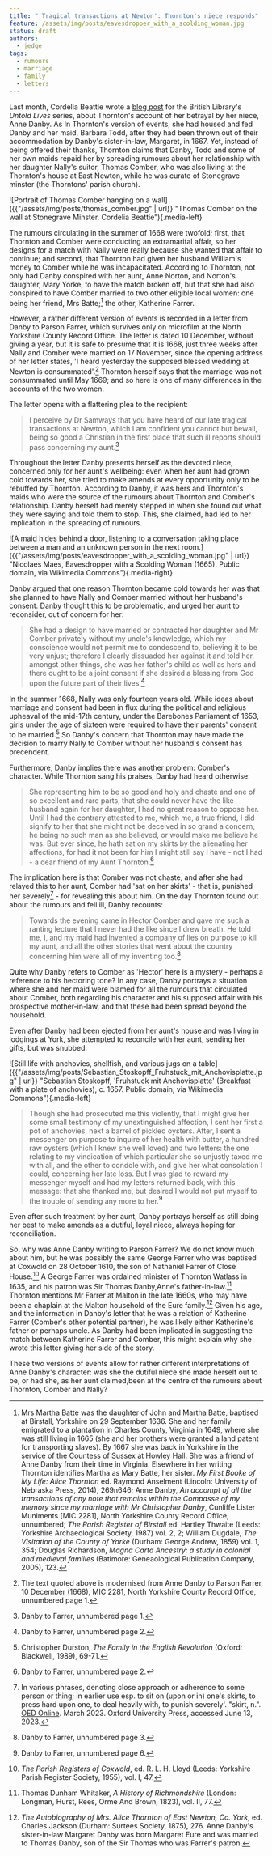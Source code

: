 ```yaml
---
title: "'Tragical transactions at Newton': Thornton's niece responds"
feature: /assets/img/posts/eavesdropper_with_a_scolding_woman.jpg
status: draft
authors:
  - jedge
tags:
  - rumours
  - marriage
  - family
  - letters
---
```


Last month, Cordelia Beattie wrote a [blog post](https://blogs.bl.uk/untoldlives/2023/05/bringing-up-a-chicken-to-peck-out-their-eye-a-nieces-betrayal.html) for the British Library's *Untold Lives* series, about Thornton's account of her betrayal by her niece, Anne Danby. As In Thornton's version of events, she had housed and fed Danby and her maid, Barbara Todd, after they had been thrown out of their accommodation by Danby's sister-in-law, Margaret, in 1667. Yet, instead of being offered their thanks, Thornton claims that Danby, Todd and some of her own maids repaid her by spreading rumours about her relationship with her daughter Nally's suitor, Thomas Comber, who was also living at the Thornton's house at East Newton, while he was curate of Stonegrave minster (the Thorntons' parish church). 

![Portrait of Thomas Comber hanging on a wall]({{"/assets/img/posts/thomas_comber.jpg" | url}} "Thomas Comber on the wall at Stonegrave Minster. Cordelia Beattie"){.media-left}

The rumours circulating in the summer of 1668 were twofold; first, that Thornton and Comber were conducting an extramarital affair, so her designs for a match with Nally were really because she wanted that affair to continue; and second, that Thornton had given her husband William's money to Comber while he was incapacitated. According to Thornton, not only had Danby conspired with her aunt, Anne Norton, and Norton's daughter, Mary Yorke, to have the match broken off, but that she had also conspired to have Comber married to two other eligible local women: one being her friend, Mrs Batte;[^1] the other, Katherine Farrer.

However, a rather different version of events is recorded in a letter from Danby to Parson Farrer, which survives only on microfilm at the North Yorkshire County Record Office. The letter is dated 10 December, without giving a year, but it is safe to presume that it is 1668, just three weeks after Nally and Comber were married on 17 November, since the opening address of her letter states, 'I heard yesterday the supposed blessed wedding at Newton is consummated'.[^2] Thornton herself says that the marriage was not consummated until May 1669; and so here is one of many differences in the accounts of the two women.

The letter opens with a flattering plea to the recipient:

> I perceive by Dr Samways that you have heard of our late tragical transactions at Newton, which I am confident you cannot but bewail, being so good a Christian in the first place that such ill reports should pass concerning my aunt.[^3]

Throughout the letter Danby presents herself as the devoted niece, concerned only for her aunt's wellbeing: even when her aunt had grown cold towards her, she tried to make amends at every opportunity only to be rebuffed by Thornton. According to Danby, it was hers and Thornton's maids who were the source of the rumours about Thornton and Comber's relationship. Danby herself had merely stepped in when she found out what they were saying and told them to stop. This, she claimed, had led to her implication in the spreading of rumours.

![A maid hides behind a door, listening to a conversation taking place between a man and an unknown person in the next room.]({{"/assets/img/posts/eavesdropper_with_a_scolding_woman.jpg" | url}} "Nicolaes Maes, Eavesdropper with a Scolding Woman (1665). Public domain, via Wikimedia Commons"){.media-right}

Danby argued that one reason Thornton became cold towards her was that she planned to have Nally and Comber married without her husband's consent. Danby thought this to be problematic, and urged her aunt to reconsider, out of concern for her:

> She had a design to have married or contracted her daughter and Mr Comber privately without my uncle's knowledge, which my conscience would not permit me to condescend to, believing it to be very unjust; therefore I clearly dissuaded her against it and told her, amongst other things, she was her father's child as well as hers and there ought to be a joint consent if she desired a blessing from God upon the future part of their lives.[^4]

In the summer 1668, Nally was only fourteen years old. While ideas about marriage and consent had been in flux during the political and religious upheaval of the mid-17th century, under the Barebones Parliament of 1653, girls under the age of sixteen were required to have their parents' consent to be married.[^5] So Danby's concern that Thornton may have made the decision to marry Nally to Comber without her husband's consent has precendent.

Furthermore, Danby implies there was another problem: Comber's character. While Thornton sang his praises, Danby had heard otherwise:

> She representing him to be so good and holy and chaste and one of so excellent and rare parts, that she could never have the like husband again for her daughter, I had no great reason to oppose her. Until I had the contrary attested to me, which me, a true friend, I did signify to her that she might not be deceived in so grand a concern, he being no such man as she believed, or would make me believe he was. But ever since, he hath sat on my skirts by the alienating her affections, for had it not been for him I might still say I have - not I had - a dear friend of my Aunt Thornton.[^6]

The implication here is that Comber was not chaste, and after she had relayed this to her aunt, Comber had 'sat on her skirts' -  that is, punished her severely[^7] - for revealing this about him. On the day Thornton found out about the rumours and fell ill, Danby recounts:

> Towards the evening came in Hector Comber and gave me such a ranting lecture that I never had the like since I drew breath. He told me, I, and my maid had invented a company of lies on purpose to kill my aunt, and all the other stories that went about the country concerning him were all of my inventing too.[^8]

Quite why Danby refers to Comber as 'Hector' here is a mystery - perhaps a reference to his hectoring tone? In any case, Danby portrays a situation where she and her maid were blamed for all the rumours that circulated about Comber, both regarding his character and his supposed affair with his prospective mother-in-law, and that these had been spread beyond the household.

Even after Danby had been ejected from her aunt's house and was living in lodgings at York, she attempted to reconcile with her aunt, sending her gifts, but was snubbed:

![Still life with anchovies, shellfish, and various jugs on a table]({{"/assets/img/posts/Sebastian_Stoskopff_Fruhstuck_mit_Anchovisplatte.jpg" | url}} "Sebastian Stoskopff, 'Fruhstuck mit Anchovisplatte' (Breakfast with a plate of anchovies), c. 1657. Public domain, via Wikimedia Commons"){.media-left}

> Though she had prosecuted me this violently, that I might give her some small testimony of my unextinguished affection, I sent her first a pot of anchovies, next a barrel of pickled oysters. After, I sent a messenger on purpose to inquire of her health with butter, a hundred raw oysters (which I knew she well loved) and two letters: the one relating to my vindication of which particular she so unjustly taxed me with all, and the other to condole with, and give her what consolation I could, concerning her late loss. But I was glad to reward my messenger myself and had my letters returned back, with this message: that she thanked me, but desired I would not put myself to the trouble of sending any more to her.[^9] 

Even after such treatment by her aunt, Danby portrays herself as still doing her best to make amends as a dutiful, loyal niece, always hoping for reconciliation.

So, why was Anne Danby writing to Parson Farrer? We do not know much about him, but he was possibly the same George Farrer who was baptised at Coxwold on 28 October 1610, the son of Nathaniel Farrer of Close House.[^10] A George Farrer was ordained minister of Thornton Watlass in 1635, and his patron was Sir Thomas Danby,Anne's father-in-law.[^11] Thornton mentions Mr Farrer at Malton in the late 1660s, who may have been a chaplain at the Malton household of the Eure family.[^12] Given his age, and the information in Danby's letter that he was a relation of Katherine Farrer (Comber's other potential partner), he was likely either Katherine's father or perhaps uncle. As Danby had been implicated in suggesting the match between Katherine Farrer and Comber, this might explain why she wrote this letter giving her side of the story.

These two versions of events allow for rather different interpretations of Anne Danby's character: was she the dutiful niece she made herself out to be, or had she, as her aunt claimed,been at the centre of the rumours about Thornton, Comber and Nally? 

[^1]: Mrs Martha Batte was the daughter of John and Martha Batte, baptised at Birstall, Yorkshire on 29 September 1636. She and her family emigrated to a plantation in Charles County, Virginia in 1649, where she was still living in 1665 (she and her brothers were granted a land patent for transporting slaves). By 1667 she was back in Yorkshire in the service of the Countess of Sussex at Howley Hall. She was a friend of Anne Danby from their time in Virginia. Elsewhere in her writing Thornton identifies Martha as Mary Batte, her sister. *My First Booke of My Life: Alice Thornton* ed. Raymond Anselment (Lincoln: University of Nebraska Press, 2014), 269n646; Anne Danby, *An accompt of all the transactions of any note that remains within the Compasse of my memory since my marriage with Mr Christopher Danby*, Cunliffe Lister Muniments [MIC 2281], North Yorkshire County Record Office, unnumbered;	*The Parish Register of Birstall* ed. Hartley Thwaite (Leeds: Yorkshire Archaeological Society, 1987) vol. 2, 2; William Dugdale, *The Visitation of the County of Yorke* (Durham: George Andrew, 1859) vol. 1, 354; Douglas Richardson, *Magna Carta Ancestry: a study in colonial and medieval families* (Batimore: Geneaological Publication Company, 2005), 123. 

[^2]: The text quoted above is modernised from Anne Danby to Parson Farrer, 10 December (1668), MIC 2281, North Yorkshire County Record Office, unnumbered page 1.

[^3]: Danby to Farrer, unnumbered page 1.

[^4]: Danby to Farrer, unnumbered page 2.

[^5]: Christopher Durston, *The Family in the English Revolution* (Oxford: Blackwell, 1989), 69-71.

[^6]: Danby to Farrer, unnumbered page 2.

[^7]: In various phrases, denoting close approach or adherence to some person or thing; in earlier use esp. to sit on (upon or in) one's skirts, to press hard upon one, to deal heavily with, to punish severely'. "skirt, n.". [OED Online](https://www.oed.com/view/Entry/181021?rskey=6DA9uF&result=1). March 2023. Oxford University Press, accessed June 13, 2023.

[^8]: Danby to Farrer, unnumbered page 3.

[^9]: Danby to Farrer, unnumbered page 6.

[^10]: *The Parish Registers of Coxwold*, ed. R. L. H. Lloyd (Leeds: Yorkshire Parish Register Society, 1955), vol. I, 47.

[^11]: Thomas Dunham Whitaker, *A History of Richmondshire* (London: Longman, Hurst, Rees, Orme And Brown, 1823), vol. II, 77.

[^12]: *The Autobiography of Mrs. Alice Thornton of East Newton, Co. York*, ed. Charles Jackson (Durham: Surtees Society, 1875), 276. Anne Danby's sister-in-law Margaret Danby was born Margaret Eure and was married to Thomas Danby, son of the Sir Thomas who was Farrer's patron.


